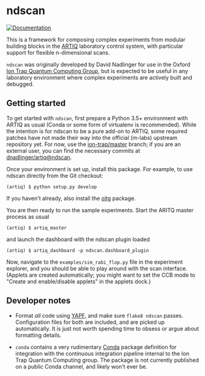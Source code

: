 ndscan
======

[![Documentation](https://readthedocs.org/projects/pip/badge/?version=latest&style=flat)][1]

This is a framework for composing complex experiments from modular building
blocks in the [ARTIQ](https://github.com/m-labs/artiq) laboratory control
system, with particular support for flexible n-dimensional scans.

`ndscan` was originally developed by David Nadlinger for use in the Oxford
[Ion Trap Quantum Computing Group](https://www.physics.ox.ac.uk/research/ion-trap-quantum-computing-group),
but is expected to be useful in any laboratory environment where complex
experiments are actively built and debugged.


Getting started
---------------

To get started with `ndscan`, first prepare a Python 3.5+ environment with
ARTIQ as usual (Conda or some form of virtualenv is recommended). While the
intention is for ndscan to be a pure add-on to ARTIQ, some required patches
have not made their way into the official (m-labs) upstream repository yet.
For now, use the
[ion-trap/master](http://gitlab.physics.ox.ac.uk/ion-trap/artiq/) 
branch; if you are an external user, you can find the necessary commits at
[dnadlinger/artiq@ndscan](https://github.com/dnadlinger/artiq/tree/ndscan).

Once your environment is set up, install this package. For example, to use
ndscan directly from the Git checkout:

    (artiq) $ python setup.py develop

If you haven't already, also install the
[oitg](http://github.com/OxfordIonTrapGroup/oitg) package.

You are then ready to run the sample experiments. Start the ARITQ master
process as usual

    (artiq) $ artiq_master

and launch the dashboard with the ndscan plugin loaded

    (artiq) $ artiq_dashboard -p ndscan.dashboard_plugin

Now, navigate to the `examples/sim_rabi_flop.py` file in the experiment
explorer, and you should be able to play around with the scan interface.
(Applets are created automatically; you might want to set the CCB mode to
"Create and enable/disable applets" in the applets dock.)


Developer notes
---------------

 - Format _all_ code using [YAPF](https://github.com/google/yapf), and make
   sure `flake8 ndscan` passes. Configuration files for both are included, and
   are picked up automatically. It is just not worth spending time to obsess
   or argue about formatting details.

 - `conda` contains a very rudimentary [Conda](https://conda.io/en/latest/)
   package definition for integration with the continuous integration pipeline
   internal to the Ion Trap Quantum Computing group. The package is not 
   currently published on a public Conda channel, and likely won't ever be.


[1]: https://ndscan.readthedocs.io/en/latest/ "Read the Docs build status"
